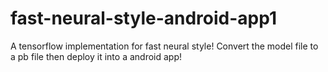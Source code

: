 # fast-neural-style-android-app1
A tensorflow implementation for fast neural style! Convert the model file to a pb file then deploy it into a android app!
